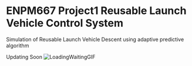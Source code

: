 # ENPM667 Project1 Reusable Launch Vehicle Control System
Simulation of Reusable Launch Vehicle Descent using adaptive predictive algorithm

Updating Soon  ![LoadingWaitingGIF](https://user-images.githubusercontent.com/51479255/214326117-37f0428e-e635-43c5-8018-8c0053581929.gif)
